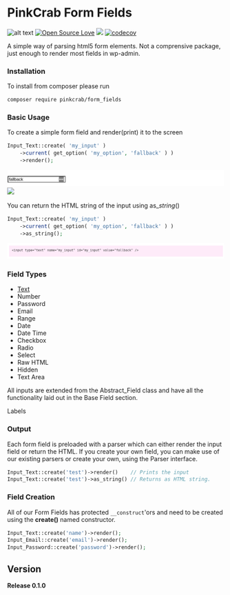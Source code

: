 # PinkCrab Form Fields #

![alt text](https://img.shields.io/badge/Current_Version-0.5.0-yellow.svg?style=flat " ") 
[![Open Source Love](https://badges.frapsoft.com/os/mit/mit.svg?v=102)](https://github.com/ellerbrock/open-source-badge/)
![](https://github.com/Pink-Crab/Form-Fields/workflows/GitHub_CI/badge.svg " ")
[![codecov](https://codecov.io/gh/Pink-Crab/Form-Fields/branch/master/graph/badge.svg?token=R3SB4WDL8Z)](https://codecov.io/gh/Pink-Crab/Form-Fields)



A simple way of parsing html5 form elements. Not a comprensive package, just enough to render most fields in wp-admin.
### Installation

To install from composer please run

```bash
composer require pinkcrab/form_fields
```

### Basic Usage

To create a simple form field and render\(print\) it to the screen

```php
Input_Text::create( 'my_input' )
    ->current( get_option( 'my_option', 'fallback' ) )
    ->render();
```

![](/docs/assets/simple_input.png)
![](/docs/assets/basic_input_with_current.pngassets/simple_input.png)

You can return the HTML string of the input using as\__string_\(\)

```php
Input_Text::create( 'my_input' )
    ->current( get_option( 'my_option', 'fallback' ) )
    ->as_string();
```

![](/docs/assets/simple_input_html.png)

### Field Types

* [Text](https://glynn-quelch.gitbook.io/pinkcrab/modules/modules/form-fields/input_text)
* Number
* Password
* Email
* Range
* Date
* Date Time
* Checkbox
* Radio
* Select
* Raw HTML
* Hidden
* Text Area

All inputs are extended from the Abstract\_Field class and have all the functionality laid out in the Base Field section.

Labels

### Output

Each form field is preloaded with a parser which can either render the input field or return the HTML. If you create your own field, you can make use of our existing parsers or create your own, using the Parser interface.

```php
Input_Text::create('test')->render()    // Prints the input
Input_Text::create('test')->as_string() // Returns as HTML string.
```

### Field Creation

All of our Form Fields has protected `__construct`'ors and need to be created using the **create\(\)** named constructor.

```php
Input_Text::create('name')->render();
Input_Email::create('email')->render();
Input_Password::create('password')->render();
```










## Version ##
**Release 0.1.0**


